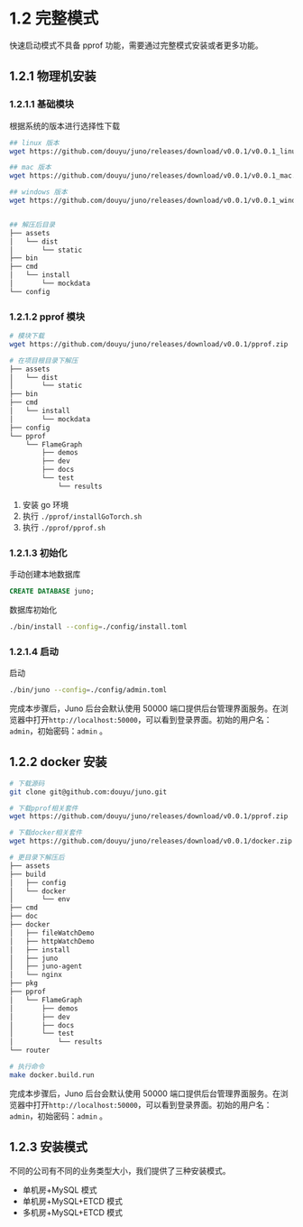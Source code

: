 # 1.2 完整模式

快速启动模式不具备 pprof 功能，需要通过完整模式安装或者更多功能。

## 1.2.1 物理机安装

### 1.2.1.1 基础模块

根据系统的版本进行选择性下载

```bash
## linux 版本
wget https://github.com/douyu/juno/releases/download/v0.0.1/v0.0.1_linux.zip

## mac 版本
wget https://github.com/douyu/juno/releases/download/v0.0.1/v0.0.1_mac.zip

## windows 版本
wget https://github.com/douyu/juno/releases/download/v0.0.1/v0.0.1_windows.zip


## 解压后目录
├── assets
│   └── dist
│       └── static
├── bin
├── cmd
│   └── install
│       └── mockdata
└── config
```

### 1.2.1.2 pprof 模块

```bash
# 模块下载
wget https://github.com/douyu/juno/releases/download/v0.0.1/pprof.zip

# 在项目根目录下解压
├── assets
│   └── dist
│       └── static
├── bin
├── cmd
│   └── install
│       └── mockdata
├── config
└── pprof
    └── FlameGraph
        ├── demos
        ├── dev
        ├── docs
        └── test
            └── results
```

1. 安装 go 环境
2. 执行 `./pprof/installGoTorch.sh`
3. 执行 `./pprof/pprof.sh`

### 1.2.1.3 初始化

手动创建本地数据库

```sql
CREATE DATABASE juno;
```

数据库初始化

```bash
./bin/install --config=./config/install.toml
```

### 1.2.1.4 启动

启动

```bash
./bin/juno --config=./config/admin.toml
```

完成本步骤后，Juno 后台会默认使用 50000 端口提供后台管理界面服务。在浏览器中打开`http://localhost:50000`，可以看到登录界面。初始的用户名： `admin`，初始密码：`admin` 。

## 1.2.2 docker 安装

```bash
# 下载源码
git clone git@github.com:douyu/juno.git

# 下载pprof相关套件
wget https://github.com/douyu/juno/releases/download/v0.0.1/pprof.zip

# 下载docker相关套件
wget https://github.com/douyu/juno/releases/download/v0.0.1/docker.zip

# 更目录下解压后
├── assets
├── build
│   ├── config
│   └── docker
│       └── env
├── cmd
├── doc
├── docker
│   ├── fileWatchDemo
│   ├── httpWatchDemo
│   ├── install
│   ├── juno
│   ├── juno-agent
│   └── nginx
├── pkg
├── pprof
│   └── FlameGraph
│       ├── demos
│       ├── dev
│       ├── docs
│       └── test
│           └── results
└── router

# 执行命令
make docker.build.run
```

完成本步骤后，Juno 后台会默认使用 50000 端口提供后台管理界面服务。在浏览器中打开`http://localhost:50000`，可以看到登录界面。初始的用户名： `admin`，初始密码：`admin` 。

## 1.2.3 安装模式

不同的公司有不同的业务类型大小，我们提供了三种安装模式。

- 单机房+MySQL 模式
- 单机房+MySQL+ETCD 模式
- 多机房+MySQL+ETCD 模式
